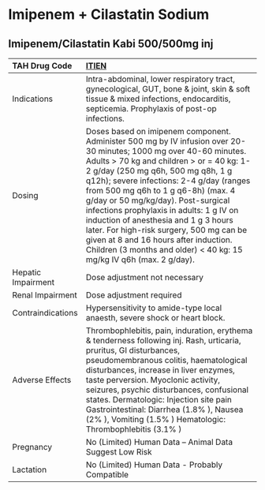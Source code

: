# Imipenem + Cilastatin Sodium

## Imipenem/Cilastatin Kabi 500/500mg inj

| TAH Drug Code      | [ITIEN](https://www.tahsda.org.tw/drugs/hissearch.php?drug_code=ITIEN)                                                                                                                                                                                                                                                                                                                                                                                                                                                                                                       |
|:-------------------|:-----------------------------------------------------------------------------------------------------------------------------------------------------------------------------------------------------------------------------------------------------------------------------------------------------------------------------------------------------------------------------------------------------------------------------------------------------------------------------------------------------------------------------------------------------------------------------|
| Indications        | Intra-abdominal, lower respiratory tract, gynecological, GUT, bone & joint, skin & soft tissue & mixed infections, endocarditis, septicemia. Prophylaxis of post-op infections.                                                                                                                                                                                                                                                                                                                                                                                              |
| Dosing             | Doses based on imipenem component. Administer 500 mg by IV infusion over 20-30 minutes; 1000 mg over 40-60 minutes. Adults > 70 kg and children > or = 40 kg: 1-2 g/day (250 mg q6h, 500 mg q8h, 1 g q12h); severe infections: 2-4 g/day (ranges from 500 mg q6h to 1 g q6-8h) (max. 4 g/day or 50 mg/kg/day). Post-surgical infections prophylaxis in adults: 1 g IV on induction of anesthesia and 1 g 3 hours later. For high-risk surgery, 500 mg can be given at 8 and 16 hours after induction. Children (3 months and older) < 40 kg: 15 mg/kg IV q6h (max. 2 g/day). |
| Hepatic Impairment | Dose adjustment not necessary                                                                                                                                                                                                                                                                                                                                                                                                                                                                                                                                                |
| Renal Impairment   | Dose adjustment required                                                                                                                                                                                                                                                                                                                                                                                                                                                                                                                                                     |
| Contraindications  | Hypersensitivity to amide-type local anaesth, severe shock or heart block.                                                                                                                                                                                                                                                                                                                                                                                                                                                                                                   |
| Adverse Effects    | Thrombophlebitis, pain, induration, erythema & tenderness following inj. Rash, urticaria, pruritus, GI disturbances, pseudomembranous colitis, haematological disturbances, increase in liver enzymes, taste perversion. Myoclonic activity, seizures, psychic disturbances, confusional states. Dermatologic: Injection site pain Gastrointestinal: Diarrhea (1.8% ), Nausea (2% ), Vomiting (1.5% ) Hematologic: Thrombophlebitis (3.1% )                                                                                                                                  |
| Pregnancy          | No (Limited) Human Data – Animal Data Suggest Low Risk                                                                                                                                                                                                                                                                                                                                                                                                                                                                                                                       |
| Lactation          | No (Limited) Human Data - Probably Compatible                                                                                                                                                                                                                                                                                                                                                                                                                                                                                                                                |

